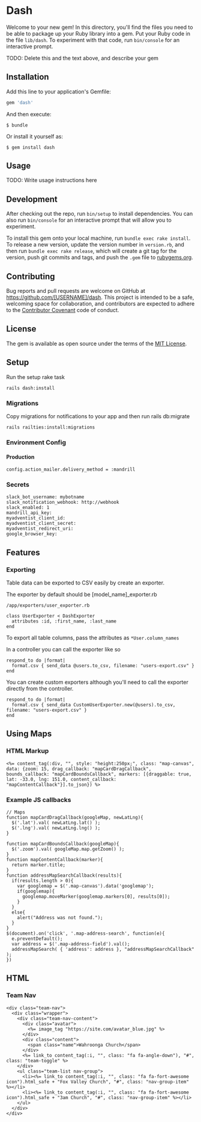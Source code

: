 # Dash

Welcome to your new gem! In this directory, you'll find the files you need to be able to package up your Ruby library into a gem. Put your Ruby code in the file `lib/dash`. To experiment with that code, run `bin/console` for an interactive prompt.

TODO: Delete this and the text above, and describe your gem

## Installation

Add this line to your application's Gemfile:

```ruby
gem 'dash'
```

And then execute:

    $ bundle

Or install it yourself as:

    $ gem install dash

## Usage

TODO: Write usage instructions here

## Development

After checking out the repo, run `bin/setup` to install dependencies. You can also run `bin/console` for an interactive prompt that will allow you to experiment.

To install this gem onto your local machine, run `bundle exec rake install`. To release a new version, update the version number in `version.rb`, and then run `bundle exec rake release`, which will create a git tag for the version, push git commits and tags, and push the `.gem` file to [rubygems.org](https://rubygems.org).

## Contributing

Bug reports and pull requests are welcome on GitHub at https://github.com/[USERNAME]/dash. This project is intended to be a safe, welcoming space for collaboration, and contributors are expected to adhere to the [Contributor Covenant](http://contributor-covenant.org) code of conduct.

## License

The gem is available as open source under the terms of the [MIT License](http://opensource.org/licenses/MIT).

## Setup

Run the setup rake task

```
rails dash:install
```

### Migrations

Copy migrations for notifications to your app and then run rails db:migrate
```
rails railties:install:migrations
```
### Environment Config

#### Production

```
config.action_mailer.delivery_method = :mandrill
```

### Secrets

```
slack_bot_username: mybotname
slack_notification_webhook: http://webhook
slack_enabled: 1
mandrill_api_key:
myadventist_client_id:
myadventist_client_secret:
myadventist_redirect_uri:
google_browser_key:
```


## Features

### Exporting

Table data can be exported to CSV easily by create an exporter.

The exporter by default should be [model_name]_exporter.rb

```
/app/exporters/user_exporter.rb

class UserExporter < DashExporter
  attributes :id, :first_name, :last_name
end
```

To export all table columns, pass the attributes as ```*User.column_names```

In a controller you can call the exporter like so

```
respond_to do |format|
  format.csv { send_data @users.to_csv, filename: "users-export.csv" }
end
```

You can create custom exporters although you'll need to call the exporter directly from the controller.

```
respond_to do |format|
  format.csv { send_data CustomUserExporter.new(@users).to_csv, filename: "users-export.csv" }
end
```
## Using Maps

### HTML Markup

```
<%= content_tag(:div, "", style: "height:250px;", class: "map-canvas", data: {zoom: 15, drag_callback: "mapCardDragCallback", bounds_callback: "mapCardBoundsCallback", markers: [{draggable: true, lat: -33.0, lng: 151.0, content_callback: "mapContentCallback"}].to_json}) %>
```

### Example JS callbacks

```
// Maps
function mapCardDragCallback(googleMap, newLatLng){
  $('.lat').val( newLatLng.lat() );
  $('.lng').val( newLatLng.lng() );
}

function mapCardBoundsCallback(googleMap){
  $('.zoom').val( googleMap.map.getZoom() );
}
function mapContentCallback(marker){
  return marker.title;
}
function addressMapSearchCallback(results){
  if(results.length > 0){
    var googlemap = $('.map-canvas').data('googlemap');
    if(googlemap){
      googlemap.moveMarker(googlemap.markers[0], results[0]);
    }
  }
  else{
    alert("Address was not found.");
  }
}
$(document).on('click', '.map-address-search', function(e){
  e.preventDefault();
  var address = $('.map-address-field').val();
  addressMapSearch( { 'address': address }, "addressMapSearchCallback" );
})
```


## HTML

### Team Nav

```
<div class="team-nav">
  <div class="wrapper">
    <div class="team-nav-content">
      <div class="avatar">
        <%= image_tag "https://site.com/avatar_blue.jpg" %>
      </div>
      <div class="content">
        <span class="name">Wahroonga Church</span>
      </div>
      <%= link_to content_tag(:i, "", class: "fa fa-angle-down"), "#", class: "team-toggle" %>
    </div>
    <ul class="team-list nav-group">
      <li><%= link_to content_tag(:i, "", class: "fa fa-fort-awesome icon").html_safe + "Fox Valley Church", "#", class: "nav-group-item" %></li>
      <li><%= link_to content_tag(:i, "", class: "fa fa-fort-awesome icon").html_safe + "3am Church", "#", class: "nav-group-item" %></li>
    </ul>
  </div>
</div>
```
